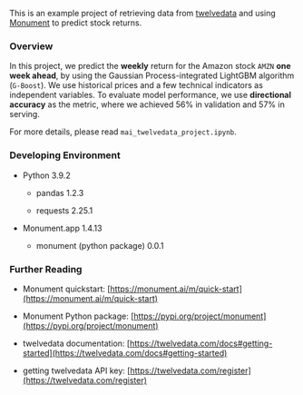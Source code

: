 This is an example project of retrieving data from [twelvedata](https://twelvedata.com/) and using [Monument](https://monument.ai/) to predict stock returns.

### Overview

In this project, we predict the **weekly** return for the Amazon stock `AMZN` **one week ahead**, by using the Gaussian Process-integrated LightGBM algorithm (`G-Boost`). We use historical prices and a few technical indicators as independent variables. To evaluate model performance, we use **directional accuracy** as the metric, where we achieved 56% in validation and 57% in serving.

For more details, please read `mai_twelvedata_project.ipynb`.

### Developing Environment

* Python 3.9.2

    * pandas 1.2.3

    * requests 2.25.1

* Monument.app 1.4.13

    * monument (python package) 0.0.1

### Further Reading

* Monument quickstart: [https://monument.ai/m/quick-start](https://monument.ai/m/quick-start)

* Monument Python package: [https://pypi.org/project/monument](https://pypi.org/project/monument)

* twelvedata documentation: [https://twelvedata.com/docs#getting-started](https://twelvedata.com/docs#getting-started)

* getting twelvedata API key: [https://twelvedata.com/register](https://twelvedata.com/register)
